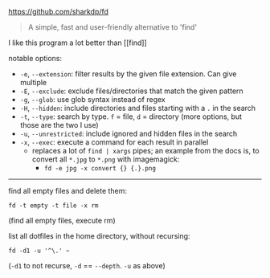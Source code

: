 https://github.com/sharkdp/fd

> A simple, fast and user-friendly alternative to 'find'

I like this program a lot better than [[find]]

notable options:

- `-e`, `--extension`: filter results by the given file extension. Can give multiple
- `-E`, `--exclude`: exclude files/directories that match the given pattern
- `-g`, `--glob`: use glob syntax instead of regex
- `-H`, `--hidden`: include directories and files starting with  a `.` in the search
- `-t`, `--type`: search by type. `f` = file, `d` = directory (more options, but those are the two I use)
- `-u`, `--unrestricted`: include ignored and hidden files in the search
- `-x`, `--exec`: execute a command for each result in parallel
	- replaces a lot of `find | xargs` pipes; an example from the docs is, to convert all `*.jpg` to `*.png` with imagemagick: 
		- `fd -e jpg -x convert {} {.}.png`

-----

find all empty files and delete them:

`fd -t empty -t file -x rm`

(find all empty files, execute rm)

list all dotfiles in the home directory, without recursing:

`fd -d1 -u '^\.' ~`

(`-d1` to not recurse, `-d` == `--depth`. `-u` as above)
